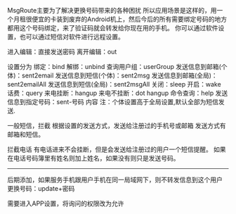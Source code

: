 MsgRoute主要为了解决更换号码带来的各种困扰
所以应用场景是这样的，用一个月租很便宜的卡装到废弃的Android机上，然后今后的所有需要绑定号码的地方都用这个号码绑定，来了验证码就会转发给你现在用的手机。
你可以通过软件设置，也可以通过短信对软件进行远程设置。

进入编辑：直接发送密码
离开编辑：out

设置分为
绑定：bind
解绑：unbind
查询用户组：userGroup
发送信息到邮箱(个体)：sent2email
发送信息到短信(个体)：sent2msg
发送信息到邮箱(全局)：sent2emailAll
发送信息到短信(全局)：sent2msgAll
关闭：sleep
开启：wake
话费：query
来电挂断：hangup
来电不挂断：dot hangup
命令查询：help
发送信息到指定号码：sent-号码 内容
注：个体设置高于全局设置,默认全部为短信发送.

一般短信，拦截
根据设置的发送方式，发送给注册过的手机号或邮箱
发送方式有邮箱和短信。


拦截电话
有电话进来不会挂断，但是会发送给注册过的用户一个短信提醒。
如果在电话号码簿里有姓名则加上姓名，如果没有则只是发送号码。

----------------------------

后期添加，如果服务手机跟用户手机在同一局域网下，则不转发信息到这个用户
更换号码：update+密码

需要进入APP设置，将询问的权限改为允许

